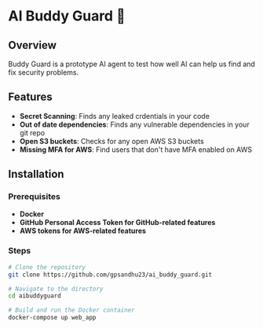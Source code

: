 # AI Buddy Guard 🦾

## Overview

Buddy Guard is a prototype AI agent to test how well AI can help us find and fix security problems.

## Features

- **Secret Scanning**: Finds any leaked crdentials in your code
- **Out of date dependencies**: Finds any vulnerable dependencies in your git repo
- **Open S3 buckets**: Checks for any open AWS S3 buckets
- **Missing MFA for AWS**: Find users that don't have MFA enabled on AWS

## Installation

### Prerequisites

- **Docker**
- **GitHub Personal Access Token for GitHub-related features**
- **AWS tokens for AWS-related features**

### Steps

```bash
# Clone the repository
git clone https://github.com/gpsandhu23/ai_buddy_guard.git

# Navigate to the directory
cd aibuddyguard

# Build and run the Docker container
docker-compose up web_app
